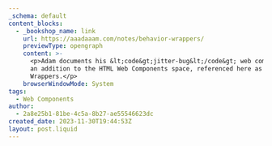 ```yaml
---
_schema: default
content_blocks:
  - _bookshop_name: link
    url: https://aaadaaam.com/notes/behavior-wrappers/
    previewType: opengraph
    content: >-
      <p>Adam documents his &lt;code&gt;jitter-bug&lt;/code&gt; web component as
      an addition to the HTML Web Components space, referenced here as Behavior
      Wrappers.</p>
    browserWindowMode: System
tags:
  - Web Components
author:
  - 2a8e25b1-81be-4c5a-8b27-ae55546623dc
created_date: 2023-11-30T19:44:53Z
layout: post.liquid
---
```

